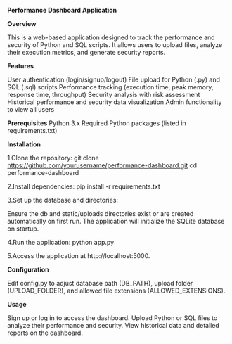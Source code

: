 **Performance Dashboard Application**

**Overview**

This is a web-based application designed to track the performance and security of Python and SQL scripts. It allows users to upload files, analyze their execution metrics, and generate security reports.

**Features**

User authentication (login/signup/logout)
File upload for Python (.py) and SQL (.sql) scripts
Performance tracking (execution time, peak memory, response time, throughput)
Security analysis with risk assessment
Historical performance and security data visualization
Admin functionality to view all users

**Prerequisites**
Python 3.x
Required Python packages (listed in requirements.txt)

**Installation**

1.Clone the repository:
git clone https://github.com/yourusername/performance-dashboard.git
cd performance-dashboard


2.Install dependencies:
pip install -r requirements.txt


3.Set up the database and directories:

Ensure the db and static/uploads directories exist or are created automatically on first run.
The application will initialize the SQLite database on startup.


4.Run the application:
python app.py


5.Access the application at http://localhost:5000.


**Configuration**

Edit config.py to adjust database path (DB_PATH), upload folder (UPLOAD_FOLDER), and allowed file extensions (ALLOWED_EXTENSIONS).

**Usage**

Sign up or log in to access the dashboard.
Upload Python or SQL files to analyze their performance and security.
View historical data and detailed reports on the dashboard.

